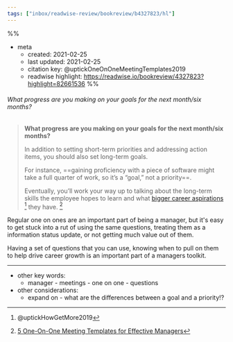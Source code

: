 ```yaml
---
tags: ["inbox/readwise-review/bookreview/b4327823/hl"]
---
```

%%
- meta
	- created: 2021-02-25
	- last updated: 2021-02-25
	- citation key:  @uptickOneOnOneMeetingTemplates2019
	- readwise highlight: https://readwise.io/bookreview/4327823?highlight=82661536
%%

###### What progress are you making on your goals for the next month/six months?
> **What progress are you making on your goals for the next month/six months?**
> 
> In addition to setting short-term priorities and addressing action items, you should also set long-term goals.
>
> For instance, ==gaining proficiency with a piece of software might take a full quarter of work, so it’s a “goal,” not a priority==.
>
> Eventually, you’ll work your way up to talking about the long-term skills the employee hopes to learn and what [bigger career aspirations](https://uptickapp.com/blog/how-to-get-more-out-of-one-on-ones-with-your-manager) [^2] they have.  [^1]

Regular one on ones are an important part of being a manager, but it's easy to get stuck into a rut of using the same questions, treating them as a information status update, or not getting much value out of them.

Having a set of questions that you can use, knowing when to pull on them to help drive career growth is an important part of a managers toolkit. 

---

- other key words:
	- manager - meetings - one on one - questions
- other considerations:
	- expand on - what are the differences between a goal and a priority⁉️


[^1]: [5 One-On-One Meeting Templates for Effective Managers](https://uptickapp.com/blog/5-one-on-one-meeting-templates-for-effective-managers)
[^2]: @uptickHowGetMore2019